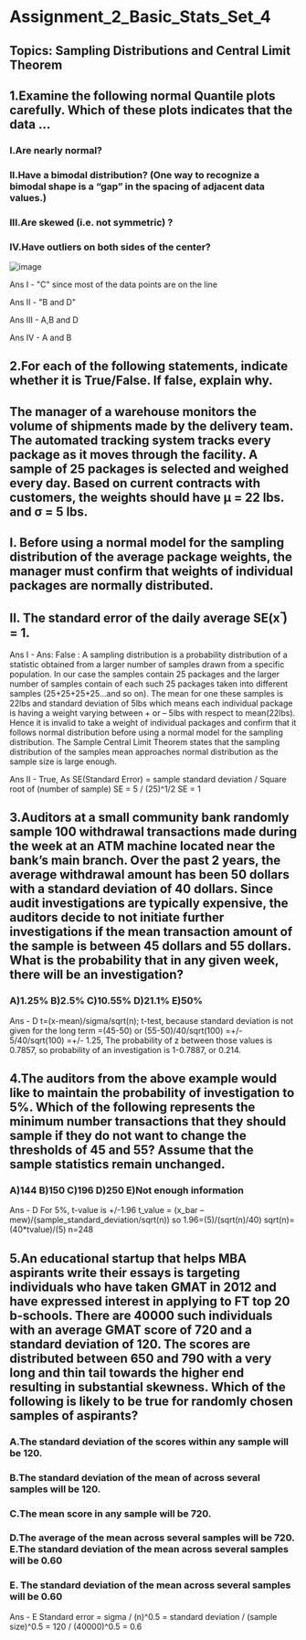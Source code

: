 # Assignment_2_Basic_Stats_Set_4

## Topics: Sampling Distributions and Central Limit Theorem

## 1.Examine the following normal Quantile plots carefully. Which of these plots indicates that the data …

### I.Are nearly normal? 
### II.Have a bimodal distribution? (One way to recognize a bimodal shape is a “gap” in the spacing of adjacent data values.)
### III.Are skewed (i.e. not symmetric) ? 
### IV.Have outliers on both sides of the center?

![image](https://user-images.githubusercontent.com/115617589/204980225-be6f0247-8763-4cb2-ac86-86f8032b3c08.png)

Ans I - "C" since most of the data points are on the line

Ans II - "B and D"

Ans III - A,B and D

Ans IV - A and B

## 2.For each of the following statements, indicate whether it is True/False. If false, explain why.

## The manager of a warehouse monitors the volume of shipments made by the delivery team. The automated tracking system tracks every package as it moves through the facility. A sample of 25 packages is selected and weighed every day. Based on current contracts with customers, the weights should have μ = 22 lbs. and σ = 5 lbs.

## I. Before using a normal model for the sampling distribution of the average package weights, the manager must confirm that weights of individual packages are normally distributed.

## II. The standard error of the daily average SE(x ̅) = 1.

Ans I - Ans: False : A sampling distribution is a probability distribution of a statistic obtained from a larger number of samples drawn from a specific population. In our case the samples contain 25 packages and the larger number of samples contain of each such 25 packages taken into different samples (25+25+25+25…and so on). The mean for one these samples is 22lbs and standard deviation of 5lbs which means each individual package is having a weight varying between + or – 5lbs with respect to mean(22lbs). Hence it is invalid to take a weight of individual packages and confirm that it follows normal distribution before using a normal model for the sampling distribution. The Sample Central Limit Theorem states that the sampling distribution of the samples mean approaches normal distribution as the sample size is large enough.

Ans II - True, As SE(Standard Error) = sample standard deviation / Square root of (number of sample) SE = 5 / (25)^1/2 SE = 1

## 3.Auditors at a small community bank randomly sample 100 withdrawal transactions made during the week at an ATM machine located near the bank’s main branch. Over the past 2 years, the average withdrawal amount has been 50 dollars with a standard deviation of 40 dollars. Since audit investigations are typically expensive, the auditors decide to not initiate further investigations if the mean transaction amount of the sample is between 45 dollars and 55 dollars. What is the probability that in any given week, there will be an investigation?

### A)1.25% B)2.5% C)10.55% D)21.1% E)50%

Ans - D t=(x-mean)/sigma/sqrt(n); t-test, because standard deviation is not given for the long term =(45-50) or (55-50)/40/sqrt(100) =+/- 5/40/sqrt(100) =+/- 1.25, The probability of z between those values is 0.7857, so probability of an investigation is 1-0.7887, or 0.214.

## 4.The auditors from the above example would like to maintain the probability of investigation to 5%. Which of the following represents the minimum number transactions that they should sample if they do not want to change the thresholds of 45 and 55? Assume that the sample statistics remain unchanged.

### A)144 B)150 C)196 D)250 E)Not enough information

Ans - D For 5%, t-value is +/-1.96 t_value = (x_bar – mew)/(sample_standard_deviation/sqrt(n)) so 1.96=(5)/(sqrt(n)/40) sqrt(n)= (40*tvalue)/(5) n=248

## 5.An educational startup that helps MBA aspirants write their essays is targeting individuals who have taken GMAT in 2012 and have expressed interest in applying to FT top 20 b-schools. There are 40000 such individuals with an average GMAT score of 720 and a standard deviation of 120. The scores are distributed between 650 and 790 with a very long and thin tail towards the higher end resulting in substantial skewness. Which of the following is likely to be true for randomly chosen samples of aspirants?

### A.The standard deviation of the scores within any sample will be 120.
### B.The standard deviation of the mean of across several samples will be 120.
### C.The mean score in any sample will be 720.
### D.The average of the mean across several samples will be 720. E.The standard deviation of the mean across several samples will be 0.60
### E.	The standard deviation of the mean across several samples will be 0.60

Ans - E Standard error = sigma / (n)^0.5 = standard deviation / (sample size)^0.5 = 120 / (40000)^0.5 = 0.6
